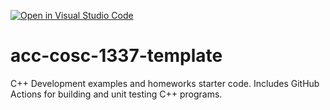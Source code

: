 [![Open in Visual Studio Code](https://classroom.github.com/assets/open-in-vscode-f059dc9a6f8d3a56e377f745f24479a46679e63a5d9fe6f495e02850cd0d8118.svg)](https://classroom.github.com/online_ide?assignment_repo_id=5461110&assignment_repo_type=AssignmentRepo)
# acc-cosc-1337-template
C++ Development examples and homeworks starter code.  Includes GitHub Actions for building and unit testing C++ programs.
